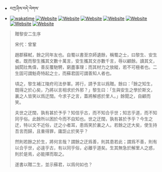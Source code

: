 - བཀྲ་ཤིས་བདེ་ལེགས་ 
- [![wakatime](https://wakatime.com/badge/user/5043ee4a-e361-4607-9d47-d557f2005d05.svg)](https://wakatime.com/@5043ee4a-e361-4607-9d47-d557f2005d05)	[![Website](https://img.shields.io/website?label=&up_color=orange&up_message=Tianchi&url=https%3A%2F%2Fshields.io)](https://tianchi.aliyun.com/home/science/scienceDetail?userId=1095279182618)	[![Website](https://img.shields.io/website?label=&up_color=blue&up_message=Kaggle&url=https%3A%2F%2Fshields.io)](https://www.kaggle.com/ivanxu/)	[![Website](https://img.shields.io/website?label=&up_color=gay&up_message=Yuque&url=https%3A%2F%2Fshields.io)](https://www.yuque.com/ivanaxu)	[![Website](https://img.shields.io/website?label=&up_color=brown&up_message=Leetcode&url=https%3A%2F%2Fshields.io)](https://leetcode.cn/u/ivanaxu)	[![Website](https://img.shields.io/website?label=&up_color=violet&up_message=AIstudio&url=https%3A%2F%2Fshields.io)](https://aistudio.baidu.com/aistudio/personalcenter/thirdview/979775)	[![Website](https://img.shields.io/website?label=&up_color=red&up_message=Gitee&url=https%3A%2F%2Fshields.io)](https://gitee.com/IvanaXu)	[![Website](https://img.shields.io/website?label=&up_color=yellow&up_message=Monkeytype&url=https%3A%2F%2Fshields.io)](https://monkeytype.com/profile/IvanaXu) 

> 贈黎安二生序
> 
> 宋代：曾鞏 
> 
> 趙郡蘇軾，餘之同年友也。自蜀以書至京師遺餘，稱蜀之士，曰黎生、安生者。既而黎生攜其文數十萬言，安生攜其文亦數千言，辱以顧餘。讀其文，誠閎壯雋偉，善反覆馳騁，窮盡事理；而其材力之放縱，若不可極者也。二生固可謂魁奇特起之士，而蘇君固可謂善知人者也。
> 
> 頃之，黎生補江陵府司法參軍。將行，請予言以爲贈。餘曰：「餘之知生，既得之於心矣，乃將以言相求於外邪？」黎生曰：「生與安生之學於斯文，裏之人皆笑以爲迂闊。今求子之言，蓋將解惑於里人。」餘聞之，自顧而笑。
> 
> 夫世之迂闊，孰有甚於予乎？知信乎古，而不知合乎世；知志乎道，而不知同乎俗。此餘所以困於今而不自知也。世之迂闊，孰有甚於予乎？今生之迂，特以文不近俗，迂之小者耳，患爲笑於裏之人。若餘之迂大矣，使生持吾言而歸，且重得罪，庸詎止於笑乎？
> 
> 然則若餘之於生，將何言哉？謂餘之迂爲善，則其患若此；謂爲不善，則有以合乎世，必違乎古，有以同乎俗，必離乎道矣。生其無急於解里人之惑，則於是焉，必能擇而取之。
> 
> 遂書以贈二生，並示蘇君，以爲何如也？
>
